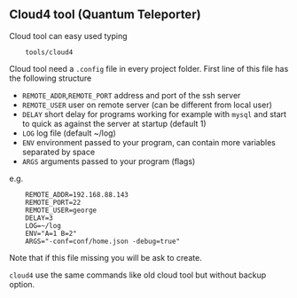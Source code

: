 ## Cloud4 tool (Quantum Teleporter)

Cloud tool can easy used typing

        tools/cloud4

Cloud tool need a `.config` file in every project folder. First line of this file has the following structure

- `REMOTE_ADDR`,`REMOTE_PORT` address and port of the ssh server
- `REMOTE_USER` user on remote server (can be different from local user)
- `DELAY` short delay for programs working for example with `mysql` and start to quick as against the server at startup (default 1)
- `LOG` log file (default ~/log)
- `ENV` environment passed to your program, can contain more variables separated by space
- `ARGS` arguments passed to your program (flags)

e.g.

        REMOTE_ADDR=192.168.88.143
        REMOTE_PORT=22
        REMOTE_USER=george
        DELAY=3
        LOG=~/log
        ENV="A=1 B=2"
        ARGS="-conf=conf/home.json -debug=true"

Note that if this file missing you will be ask to create.

`cloud4` use the same commands like old cloud tool but without backup option.
